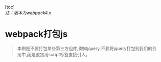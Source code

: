 [toc]  
*注：版本为webpack4.x*  
# webpack打包js

> 本例是不要打包某些第三方组件,例如jquery,不要将jquery打包到我们的引用中,而是直接用script标签直接引入。